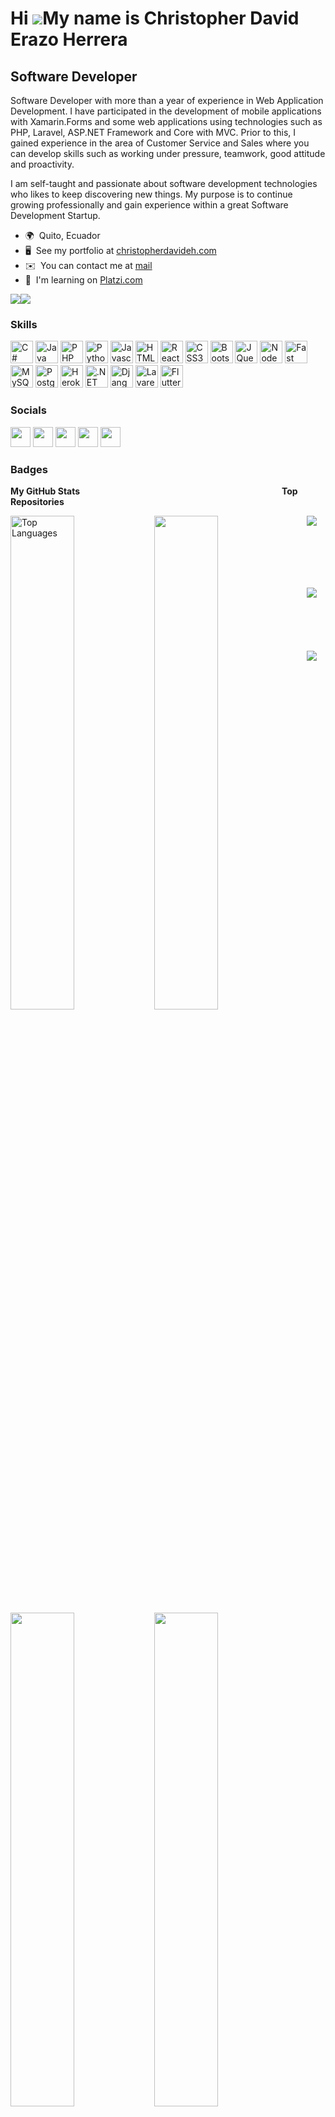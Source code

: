 Hi ![](https://user-images.githubusercontent.com/18350557/176309783-0785949b-9127-417c-8b55-ab5a4333674e.gif)My name is Christopher David Erazo Herrera
================================================

Software Developer
------------------
Software Developer with more than a year of experience in Web Application Development. I have participated in the development of mobile applications with Xamarin.Forms and some web applications using technologies such as PHP, Laravel, ASP.NET Framework and Core with MVC. Prior to this, I gained experience in the area of Customer Service and Sales where you can develop skills such as working under pressure, teamwork, good attitude and proactivity. 

I am self-taught and passionate about software development technologies who likes to keep discovering new things. My purpose is to continue growing professionally and gain experience within a great Software Development Startup.

* 🌍  Quito, Ecuador
* 🖥️  See my portfolio at [christopherdavideh.com](https://christopherdavideh.com)
* ✉️  You can contact me at [mail](mailto:christopher.erazo.herrera@gmail.com)
* 🧠  I'm learning on [Platzi.com](https://platzi.com)

<a href="https://www.twitter.com/christopdavideh" target="_blank" rel="noreferrer"><img
src="https://img.shields.io/twitter/follow/christopdavideh?logo=twitter&style=for-the-badge&color=0891b2&labelColor=000000"
/></a><a href="https://www.github.com/christopherdavideh" target="_blank" rel="noreferrer"><img
src="https://img.shields.io/github/followers/christopherdavideh?logo=github&style=for-the-badge&color=0891b2&labelColor=000000" /></a>

### Skills

<p align="left">
<a href="https://docs.microsoft.com/en-us/dotnet/csharp/" target="_blank" rel="noreferrer"><img src="https://raw.githubusercontent.com/danielcranney/readme-generator/main/public/icons/skills/csharp-colored.svg" width="36" height="36" alt="C#" /></a>
<a href="https://www.oracle.com/java/" target="_blank" rel="noreferrer"><img src="https://raw.githubusercontent.com/danielcranney/readme-generator/main/public/icons/skills/java-colored.svg" width="36" height="36" alt="Java" /></a>
<a href="https://www.php.net/" target="_blank" rel="noreferrer"><img src="https://raw.githubusercontent.com/danielcranney/readme-generator/main/public/icons/skills/php-colored.svg" width="36" height="36" alt="PHP" /></a>
<a href="https://www.python.org/" target="_blank" rel="noreferrer"><img src="https://raw.githubusercontent.com/danielcranney/readme-generator/main/public/icons/skills/python-colored.svg" width="36" height="36" alt="Python" /></a>
<a href="https://developer.mozilla.org/en-US/docs/Web/JavaScript" target="_blank" rel="noreferrer"><img src="https://raw.githubusercontent.com/danielcranney/readme-generator/main/public/icons/skills/javascript-colored.svg" width="36" height="36" alt="Javascript" /></a>
<a href="https://developer.mozilla.org/en-US/docs/Glossary/HTML5" target="_blank" rel="noreferrer"><img src="https://raw.githubusercontent.com/danielcranney/readme-generator/main/public/icons/skills/html5-colored.svg" width="36" height="36" alt="HTML5" /></a>
<a href="https://reactjs.org/" target="_blank" rel="noreferrer"><img src="https://raw.githubusercontent.com/danielcranney/readme-generator/main/public/icons/skills/react-colored.svg" width="36" height="36" alt="React" /></a>
<a href="https://www.w3.org/TR/CSS/#css" target="_blank" rel="noreferrer"><img src="https://raw.githubusercontent.com/danielcranney/readme-generator/main/public/icons/skills/css3-colored.svg" width="36" height="36" alt="CSS3" /></a>
<a href="https://getbootstrap.com/" target="_blank" rel="noreferrer"><img src="https://raw.githubusercontent.com/danielcranney/readme-generator/main/public/icons/skills/bootstrap-colored.svg" width="36" height="36" alt="Bootstrap" /></a>
<a href="https://jquery.com/" target="_blank" rel="noreferrer"><img src="https://raw.githubusercontent.com/danielcranney/readme-generator/main/public/icons/skills/jquery-colored.svg" width="36" height="36" alt="JQuery" /></a>
<a href="https://nodejs.org/en/" target="_blank" rel="noreferrer"><img src="https://raw.githubusercontent.com/danielcranney/readme-generator/main/public/icons/skills/nodejs-colored.svg" width="36" height="36" alt="NodeJS" /></a>
<a href="https://fastapi.tiangolo.com/" target="_blank" rel="noreferrer"><img src="https://raw.githubusercontent.com/danielcranney/readme-generator/main/public/icons/skills/fastapi-colored.svg" width="36" height="36" alt="Fast API" /></a>
<a href="https://www.mysql.com/" target="_blank" rel="noreferrer"><img src="https://raw.githubusercontent.com/danielcranney/readme-generator/main/public/icons/skills/mysql-colored.svg" width="36" height="36" alt="MySQL" /></a>
<a href="https://www.postgresql.org/" target="_blank" rel="noreferrer"><img src="https://raw.githubusercontent.com/danielcranney/readme-generator/main/public/icons/skills/postgresql-colored.svg" width="36" height="36" alt="PostgreSQL" /></a>
<a href="https://www.heroku.com/" target="_blank" rel="noreferrer"><img src="https://raw.githubusercontent.com/danielcranney/readme-generator/main/public/icons/skills/heroku-colored.svg" width="36" height="36" alt="Heroku" /></a>
<a href="https://dotnet.microsoft.com/en-us/" target="_blank" rel="noreferrer"><img src="https://raw.githubusercontent.com/danielcranney/readme-generator/main/public/icons/skills/dot-net-colored.svg" width="36" height="36" alt=".NET" /></a>
<a href="https://www.djangoproject.com/" target="_blank" rel="noreferrer"><img src="https://raw.githubusercontent.com/danielcranney/readme-generator/main/public/icons/skills/django-colored.svg" width="36" height="36" alt="Django" /></a>
<a href="https://laravel.com/" target="_blank" rel="noreferrer"><img src="https://raw.githubusercontent.com/danielcranney/readme-generator/main/public/icons/skills/laravel-colored.svg" width="36" height="36" alt="Lavarel" /></a>
<a href="https://flutter.dev/" target="_blank" rel="noreferrer"><img src="https://raw.githubusercontent.com/danielcranney/readme-generator/main/public/icons/skills/flutter-colored.svg" width="36" height="36" alt="Flutter" /></a>
</p>


### Socials

<p align="left"> <a href="https://www.facebook.com/christopherdavideh" target="_blank" rel="noreferrer"><img src="https://raw.githubusercontent.com/danielcranney/readme-generator/main/public/icons/socials/facebook.svg" width="32" height="32" /></a> <a href="https://www.github.com/christopherdavideh" target="_blank" rel="noreferrer"><img src="https://raw.githubusercontent.com/danielcranney/readme-generator/main/public/icons/socials/github.svg" width="32" height="32" /></a> <a href="http://www.instagram.com/christopherdavideh" target="_blank" rel="noreferrer"><img src="https://raw.githubusercontent.com/danielcranney/readme-generator/main/public/icons/socials/instagram.svg" width="32" height="32" /></a> <a href="https://www.linkedin.com/in/christopherdavideh" target="_blank" rel="noreferrer"><img src="https://raw.githubusercontent.com/danielcranney/readme-generator/main/public/icons/socials/linkedin.svg" width="32" height="32" /></a> <a href="https://www.twitter.com/christopdavideh" target="_blank" rel="noreferrer"><img src="https://raw.githubusercontent.com/danielcranney/readme-generator/main/public/icons/socials/twitter.svg" width="32" height="32" /></a></p>


### Badges
<b>My GitHub Stats</b>&nbsp;&nbsp;&nbsp;&nbsp;&nbsp;&nbsp;&nbsp;&nbsp;&nbsp;&nbsp;&nbsp;&nbsp;&nbsp;&nbsp;&nbsp;&nbsp;&nbsp;&nbsp;&nbsp;&nbsp;&nbsp;&nbsp;&nbsp;&nbsp;&nbsp;&nbsp;&nbsp;&nbsp;&nbsp;&nbsp;&nbsp;&nbsp;&nbsp;&nbsp;&nbsp;&nbsp;&nbsp;&nbsp;&nbsp;&nbsp;&nbsp;&nbsp;&nbsp;&nbsp;&nbsp;&nbsp;&nbsp;&nbsp;&nbsp;&nbsp;&nbsp;&nbsp;&nbsp;&nbsp;&nbsp;&nbsp;&nbsp;&nbsp;&nbsp;&nbsp;&nbsp;&nbsp;&nbsp;&nbsp;&nbsp;&nbsp;&nbsp;&nbsp;&nbsp;&nbsp;&nbsp;&nbsp;&nbsp;&nbsp;&nbsp;&nbsp;&nbsp;&nbsp;&nbsp;&nbsp;&nbsp;&nbsp;<b align="right">Top Repositories</b>
<div width="100%" align="center">
<a href="https://github.com/christopherdavideh" align="left"><img align="left" width="45%" src="https://github-readme-stats.vercel.app/api/top-langs/?username=christopherdavideh&langs_count=10&title_color=84cc16&text_color=ffffff&icon_color=3382ed&bg_color=000000&hide_border=true&locale=en&custom_title=Top%20%Languages" alt="Top Languages" /></a>



<div width="100%" align="center">
<a href="https://github.com/christopherdavideh/RecapMovies" align="left"><img align="left" width="45%" src="https://github-readme-stats.vercel.app/api/pin/?username=christopherdavideh&repo=RecapMovies&title_color=84cc16&text_color=ffffff&icon_color=3382ed&bg_color=000000&hide_border=true&locale=en" /></a>
<a href="https://christopherdavideh.github.io/RecapMovies/" target="_blank" rel="noreferrer" aling="right"><img aling="right" src="https://img.shields.io/badge/DEMO-brightgreen"/></a>
<br /><br /><br /><br /><br /><br />

<a href="https://github.com/christopherdavideh/todo-react-app" align="left"><img align="left" width="45%" src="https://github-readme-stats.vercel.app/api/pin/?username=christopherdavideh&repo=todo-react-app&title_color=84cc16&text_color=ffffff&icon_color=3382ed&bg_color=000000&hide_border=true&locale=en" /></a>
<a href="https://christopherdavideh.github.io/todo-react-app/" target="_blank" rel="noreferrer" aling="right"><img aling="right" src="https://img.shields.io/badge/DEMO-brightgreen"/></a>
<br /><br /><br /><br /><br /><br />
<a href="https://github.com/christopherdavideh/MobileFirst-Layout" align="left"><img align="left" width="45%" src="https://github-readme-stats.vercel.app/api/pin/?username=christopherdavideh&repo=MobileFirst-Layout&title_color=84cc16&text_color=ffffff&icon_color=3382ed&bg_color=000000&hide_border=true&locale=en" /></a>
<a href="https://christopherdavideh.github.io/MobileFirst-Layout/" target="_blank" rel="noreferrer" aling="right"><img aling="right" src="https://img.shields.io/badge/DEMO-brightgreen"/></a>
<br /><br /><br /><br /><br /><br />
<a href="https://github.com/christopherdavideh/laverix" align="left"><img align="left" width="45%" src="https://github-readme-stats.vercel.app/api/pin/?username=christopherdavideh&repo=laverix&title_color=84cc16&text_color=ffffff&icon_color=3382ed&bg_color=000000&hide_border=true&locale=en" /></a>
<br /><br /><br /><br /><br /><br />
<a href="https://github.com/christopherdavideh/PomodoroApp" align="left"><img align="left" width="45%" src="https://github-readme-stats.vercel.app/api/pin/?username=christopherdavideh&repo=PomodoroApp&title_color=84cc16&text_color=ffffff&icon_color=3382ed&bg_color=000000&hide_border=true&locale=en" /></a>
</div>
</div><br /><br /><br /><br />
<br /><br /><br /><br /><br />

<div width="100%" align="center"><a href="http://www.github.com/christopherdavideh" align="left"><img align="left" width="45%" src="https://github-readme-stats.vercel.app/api?username=christopherdavideh&show_icons=true&hide=&count_private=true&title_color=84cc16&text_color=ffffff&icon_color=3382ed&bg_color=000000&hide_border=true&show_icons=true" alt="christopherdavideh's GitHub stats" /></a><a href="http://www.github.com/christopherdavideh" align="right"><img align="right" width="45%" src="https://github-readme-streak-stats.herokuapp.com/?user=christopherdavideh&stroke=ffffff&background=000000&ring=84cc16&fire=84cc16&currStreakNum=ffffff&currStreakLabel=84cc16&sideNums=ffffff&sideLabels=ffffff&dates=ffffff&hide_border=true" /></a></div>
<br /><br /><br /><br /><br />
<br /><br /><br /><br /><br />
<a href="http://www.github.com/christopherdavideh"><img src="https://activity-graph.herokuapp.com/graph?username=christopherdavideh&bg_color=000000&color=ffffff&line=3382ed&point=ffffff&area_color=000000&area=true&hide_border=true&custom_title=GitHub%20Commits%20Graph" alt="GitHub Commits Graph" /></a>
